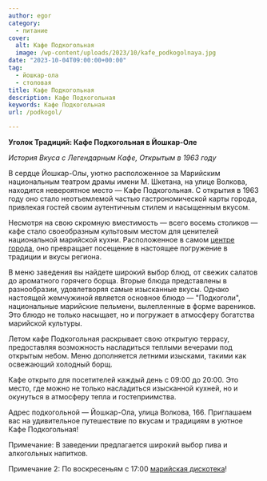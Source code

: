 ```yaml
---
author: egor
category:
  - питание
cover:
  alt: Кафе Подкогольная
  image: /wp-content/uploads/2023/10/kafe_podkogolnaya.jpg
date: "2023-10-04T09:00:00+00:00"
tag:
  - йошкар-ола
  - столовая
title: Кафе Подкогольная
description: Кафе Подкогольная
keywords: Кафе Подкогольная
url: /podkogol/

---
```

**Уголок Традиций: Кафе Подкогольная в Йошкар-Оле**

_История Вкуса с Легендарным Кафе, Открытым в 1963 году_

В сердце Йошкар-Олы, уютно расположенное за Марийским национальным театром драмы имени М. Шкетана, на улице Волкова, находится невероятное место — Кафе Подкогольная. С открытия в 1963 году оно стало неотъемлемой частью гастрономической карты города, привлекая гостей своим аутентичным стилем и насыщенным вкусом.

Несмотря на свою скромную вместимость — всего восемь столиков — кафе стало своеобразным культовым местом для ценителей национальной марийской кухни. Расположенное в самом [центре города](/brugge/), оно превращает посещение в настоящее погружение в традиции и вкусы региона.

В меню заведения вы найдете широкий выбор блюд, от свежих салатов до ароматного горячего борща. Вторые блюда представлены в разнообразии, удовлетворяя самые изысканные вкусы. Однако настоящей жемчужиной является основное блюдо — "Подкоголи", национальные марийские пельмени, вылепленные в форме вареников. Это блюдо не только насыщает, но и погружает в атмосферу богатства марийской культуры.

Летом кафе Подкогольная раскрывает свою открытую террасу, предоставляя возможность насладиться теплыми вечерами под открытым небом. Меню дополняется летними изысками, такими как освежающий холодный борщ.

Кафе открыто для посетителей каждый день с 09:00 до 20:00. Это место, где можно не только насладиться изысканной кухней, но и окунуться в атмосферу тепла и гостеприимства.

Адрес подкогольной — Йошкар-Ола, улица Волкова, 166\. Приглашаем вас на удивительное путешествие по вкусам и традициям в уютное Кафе Подкогольная!

Примечание: В заведении предлагается широкий выбор пива и алкогольных напитков.

Примечание 2: По воскресеньям с 17:00 [марийская дискотека](/mari_sem/)!
